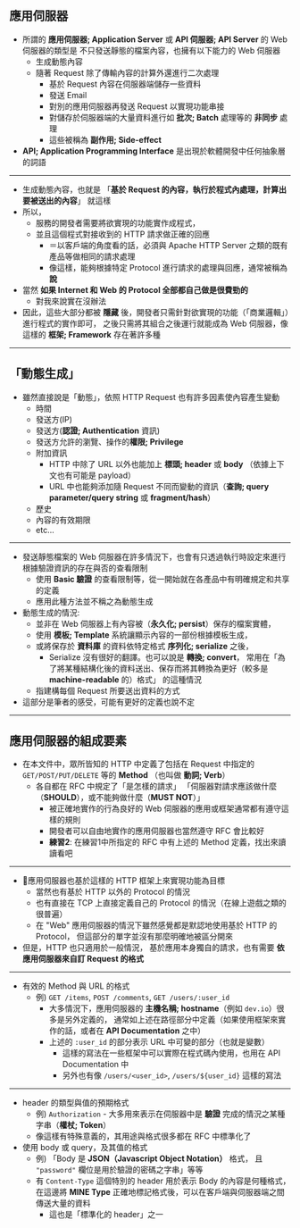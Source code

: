 ## 應用伺服器

- 所謂的 **應用伺服器; Application Server** 或 **API 伺服器; API Server** 的 Web 伺服器的類型是
  不只發送靜態的檔案內容，也擁有以下能力的 Web 伺服器
    - 生成動態內容
    - 隨著 Request 除了傳輸內容的計算外還進行二次處理
        - 基於 Request 內容在伺服器端儲存一些資料
        - 發送 Email
        - 對別的應用伺服器再發送 Request 以實現功能串接
        - 對儲存於伺服器端的大量資料進行如 **批次; Batch** 處理等的 **非同步** 處理
        - 這些被稱為 **副作用; Side-effect**
- **API; Application Programming Interface** 是出現於軟體開發中任何抽象層的詞語

---

- 生成動態內容，也就是
  「**基於 Request 的內容，執行於程式內處理，計算出要被送出的內容**」
  就這樣
- 所以，
    - 服務的開發者需要將欲實現的功能實作成程式，
    - 並且這個程式對接收到的 HTTP 請求做正確的回應
        - ＝以客戶端的角度看的話，必須與 Apache HTTP Server 之類的既有產品等做相同的請求處理
        - 像這樣，能夠根據特定 Protocol 進行請求的處理與回應，通常被稱為 **說**
- 當然 **如果 Internet 和 Web 的 Protocol 全部都自己做是很費勁的**
    - 對我來說實在沒辦法
- 因此，這些大部分都被 **隱藏** 後，開發者只需針對欲實現的功能（「商業邏輯」）進行程式的實作即可，
  之後只需將其組合之後運行就能成為 Web 伺服器，像這樣的 **框架; Framework** 存在著許多種

---

## 「動態生成」

- 雖然直接說是「動態」，依照 HTTP Request 也有許多因素使內容產生變動
    - 時間
    - 發送方(IP)
    - 發送方(**認證; Authentication** 資訊)
    - 發送方允許的瀏覽、操作的**權限; Privilege**
    - 附加資訊
        - HTTP 中除了 URL 以外也能加上 **標頭; header** 或 **body** （依據上下文也有可能是 payload）
        - URL 中也能夠添加隨 Request 不同而變動的資訊（**查詢; query parameter/query string** 或 **fragment/hash**）
    - 歷史
    - 內容的有效期限
    - etc...

---

- 發送靜態檔案的 Web 伺服器在許多情況下，也會有只透過執行時設定來進行根據驗證資訊的存在與否的查看限制
    - 使用 **Basic 驗證** 的查看限制等，從一開始就在各產品中有明確規定和共享的定義
    - 應用此種方法並不稱之為動態生成
- 動態生成的情況:
    - 並非在 Web 伺服器上有內容被（**永久化; persist**）保存的檔案實體，
    - 使用 **模板; Template** 系統讓顯示內容的一部份根據模板生成，
    - 或將保存於 **資料庫** 的資料依特定格式 **序列化; serialize** 之後，
        - Serialize 沒有很好的翻譯。也可以說是 **轉換; convert**，
          常用在「為了將某種結構化後的資料送出、保存而將其轉換為更好（較多是
          **machine-readable** 的）格式」
          的這種情況
    - 指建構每個 Request 所要送出資料的方式
- 這部分是筆者的感受，可能有更好的定義也說不定

---

## 應用伺服器的組成要素

- 在本文件中，眾所皆知的 HTTP 中定義了包括在 Request 中指定的 `GET/POST/PUT/DELETE` 等的
  **Method** （也叫做 **動詞; Verb**）
    - 各自都在 RFC 中規定了「是怎樣的請求」
      「伺服器對請求應該做什麼（**SHOULD**），或不能夠做什麼（**MUST NOT**）」
        - 被正確地實作的行為良好的 Web 伺服器的應用或框架通常都有遵守這樣的規則
        - 開發者可以自由地實作的應用伺服器也當然遵守 RFC 會比較好
        - **練習2**: 在練習1中所指定的 RFC 中有上述的 Method 定義，找出來讀讀看吧

---

- 應用伺服器也基於這樣的 HTTP 框架上來實現功能為目標
    - 當然也有基於 HTTP 以外的 Protocol 的情況
    - 也有直接在 TCP 上直接定義自己的 Protocol 的情況（在線上遊戲之類的很普遍）
    - 在 "Web" 應用伺服器的情況下雖然感覺都是默認地使用基於 HTTP 的 Protocol，
      但這部分的單字並沒有那麼明確地被區分開來
- 但是，HTTP 也只適用於一般情況，
  基於應用本身獨自的請求，也有需要 **依應用伺服器來自訂 Request 的格式**

---

- 有效的 Method 與 URL 的格式
    - 例) `GET /items`, `POST /comments`, `GET /users/:user_id`
        - 大多情況下，應用伺服器的 **主機名稱; hostname**（例如 `dev.io`）很多是另外定義的，
          通常如上述在路徑部分中定義（如果使用框架來實作的話，或者在 **API Documentation** 之中）
        - 上述的 `:user_id` 的部分表示 URL 中可變的部分（也就是變數）
            - 這樣的寫法在一些框架中可以實際在程式碼內使用，也用在 API Documentation 中
            - 另外也有像 `/users/<user_id>`, `/users/${user_id}` 這樣的寫法

---

- header 的類型與值的預期格式
    - 例) `Authorization` - 大多用來表示在伺服器中是 **驗證** 完成的情況之某種字串（**權杖; Token**）
    - 像這樣有特殊意義的，其用途與格式很多都在 RFC 中標準化了
- 使用 body 或 query，及其值的格式
    - 例) 「Body 是 **JSON（Javascript Object Notation）** 格式，
      且 `"password"` 欄位是用於驗證的密碼之字串」等等
    - 有 `Content-Type` 這個特別的 header 用於表示 Body 的內容是何種格式，
      在這邊將 **MINE Type** 正確地標記格式後，可以在客戶端與伺服器端之間傳送大量的資料
        - 這也是「標準化的 header」之一

